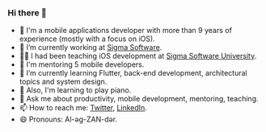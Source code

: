 ### Hi there 👋

- 👋 I'm a mobile applications developer with more than 9 years of experience (mostly with a focus on iOS).
- 🔭 I’m currently working at [Sigma Software](https://sigma.software).
- 👨‍🏫 I had been teaching iOS development at [Sigma Software University](https://university.sigma.software).
- 🧩 I'm mentoring 5 mobile developers.
- 🌱 I’m currently learning Flutter, back-end development, architectural topics and system design.
- 🎹 Also, I'm learning to play piano.
- 💬 Ask me about productivity, mobile development, mentoring, teaching.
- 📫 How to reach me: [Twitter](https://twitter.com/iva1ex), [LinkedIn](https://www.linkedin.com/in/iva1ex/).
- 😄 Pronouns: Al-əg-ZAN-dər.
